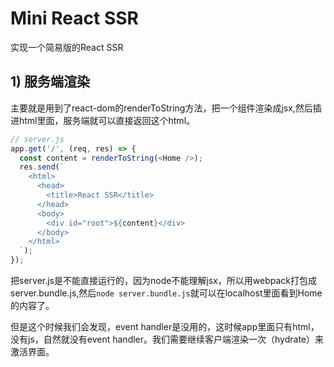 # Mini React SSR
实现一个简易版的React SSR

## 1) 服务端渲染
主要就是用到了react-dom的renderToString方法，把一个组件渲染成jsx,然后插进html里面，服务端就可以直接返回这个html。

```ts
// server.js
app.get('/', (req, res) => {
  const content = renderToString(<Home />);
  res.send(`
    <html>
      <head>
        <title>React SSR</title>
      </head>
      <body>
        <div id="root">${content}</div>
      </body>
    </html>
  `);
});
```

把server.js是不能直接运行的，因为node不能理解jsx，所以用webpack打包成server.bundle.js,然后`node server.bundle.js`就可以在localhost里面看到Home的内容了。

但是这个时候我们会发现，event handler是没用的，这时候app里面只有html，没有js，自然就没有event handler。我们需要继续客户端渲染一次（hydrate）来激活界面。